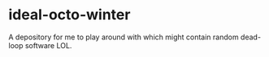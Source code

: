 # ideal-octo-winter
A depository for me to play around with which might contain random dead-loop software LOL. 
